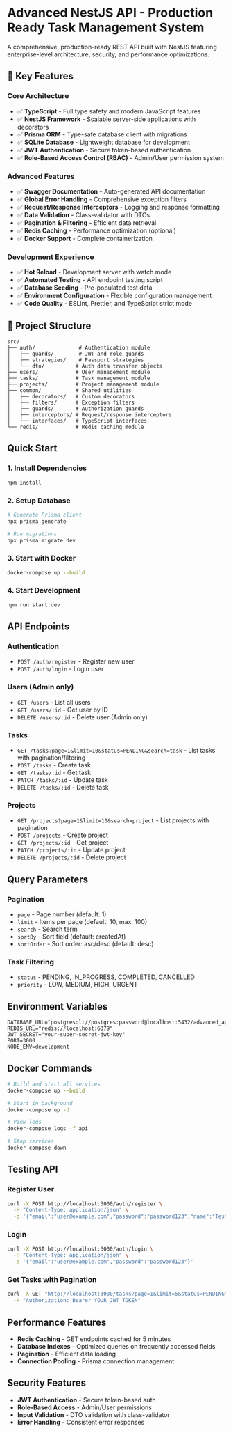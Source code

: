 # Advanced NestJS API - Production Ready Task Management System

A comprehensive, production-ready REST API built with NestJS featuring enterprise-level architecture, security, and performance optimizations.

## 🚀 Key Features

### Core Architecture
- ✅ **TypeScript** - Full type safety and modern JavaScript features
- ✅ **NestJS Framework** - Scalable server-side applications with decorators
- ✅ **Prisma ORM** - Type-safe database client with migrations
- ✅ **SQLite Database** - Lightweight database for development
- ✅ **JWT Authentication** - Secure token-based authentication
- ✅ **Role-Based Access Control (RBAC)** - Admin/User permission system

### Advanced Features
- ✅ **Swagger Documentation** - Auto-generated API documentation
- ✅ **Global Error Handling** - Comprehensive exception filters
- ✅ **Request/Response Interceptors** - Logging and response formatting
- ✅ **Data Validation** - Class-validator with DTOs
- ✅ **Pagination & Filtering** - Efficient data retrieval
- ✅ **Redis Caching** - Performance optimization (optional)
- ✅ **Docker Support** - Complete containerization

### Development Experience
- ✅ **Hot Reload** - Development server with watch mode
- ✅ **Automated Testing** - API endpoint testing script
- ✅ **Database Seeding** - Pre-populated test data
- ✅ **Environment Configuration** - Flexible configuration management
- ✅ **Code Quality** - ESLint, Prettier, and TypeScript strict mode

## 📁 Project Structure

```
src/
├── auth/              # Authentication module
│   ├── guards/        # JWT and role guards
│   ├── strategies/    # Passport strategies
│   └── dto/          # Auth data transfer objects
├── users/            # User management module
├── tasks/            # Task management module
├── projects/         # Project management module
├── common/           # Shared utilities
│   ├── decorators/   # Custom decorators
│   ├── filters/      # Exception filters
│   ├── guards/       # Authorization guards
│   ├── interceptors/ # Request/response interceptors
│   └── interfaces/   # TypeScript interfaces
└── redis/            # Redis caching module
```

## Quick Start

### 1. Install Dependencies
```bash
npm install
```

### 2. Setup Database
```bash
# Generate Prisma client
npx prisma generate

# Run migrations
npx prisma migrate dev
```

### 3. Start with Docker
```bash
docker-compose up --build
```

### 4. Start Development
```bash
npm run start:dev
```

## API Endpoints

### Authentication
- `POST /auth/register` - Register new user
- `POST /auth/login` - Login user

### Users (Admin only)
- `GET /users` - List all users
- `GET /users/:id` - Get user by ID
- `DELETE /users/:id` - Delete user (Admin only)

### Tasks
- `GET /tasks?page=1&limit=10&status=PENDING&search=task` - List tasks with pagination/filtering
- `POST /tasks` - Create task
- `GET /tasks/:id` - Get task
- `PATCH /tasks/:id` - Update task
- `DELETE /tasks/:id` - Delete task

### Projects
- `GET /projects?page=1&limit=10&search=project` - List projects with pagination
- `POST /projects` - Create project
- `GET /projects/:id` - Get project
- `PATCH /projects/:id` - Update project
- `DELETE /projects/:id` - Delete project

## Query Parameters

### Pagination
- `page` - Page number (default: 1)
- `limit` - Items per page (default: 10, max: 100)
- `search` - Search term
- `sortBy` - Sort field (default: createdAt)
- `sortOrder` - Sort order: asc/desc (default: desc)

### Task Filtering
- `status` - PENDING, IN_PROGRESS, COMPLETED, CANCELLED
- `priority` - LOW, MEDIUM, HIGH, URGENT

## Environment Variables

```env
DATABASE_URL="postgresql://postgres:password@localhost:5432/advanced_api_db"
REDIS_URL="redis://localhost:6379"
JWT_SECRET="your-super-secret-jwt-key"
PORT=3000
NODE_ENV=development
```

## Docker Commands

```bash
# Build and start all services
docker-compose up --build

# Start in background
docker-compose up -d

# View logs
docker-compose logs -f api

# Stop services
docker-compose down
```

## Testing API

### Register User
```bash
curl -X POST http://localhost:3000/auth/register \
  -H "Content-Type: application/json" \
  -d '{"email":"user@example.com","password":"password123","name":"Test User"}'
```

### Login
```bash
curl -X POST http://localhost:3000/auth/login \
  -H "Content-Type: application/json" \
  -d '{"email":"user@example.com","password":"password123"}'
```

### Get Tasks with Pagination
```bash
curl -X GET "http://localhost:3000/tasks?page=1&limit=5&status=PENDING" \
  -H "Authorization: Bearer YOUR_JWT_TOKEN"
```

## Performance Features

- **Redis Caching** - GET endpoints cached for 5 minutes
- **Database Indexes** - Optimized queries on frequently accessed fields
- **Pagination** - Efficient data loading
- **Connection Pooling** - Prisma connection management

## Security Features

- **JWT Authentication** - Secure token-based auth
- **Role-Based Access** - Admin/User permissions
- **Input Validation** - DTO validation with class-validator
- **Error Handling** - Consistent error responses
